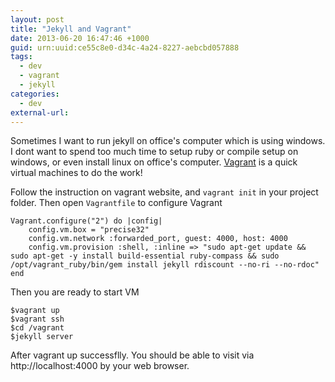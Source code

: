```yaml
--- 
layout: post
title: "Jekyll and Vagrant"
date: 2013-06-20 16:47:46 +1000
guid: urn:uuid:ce55c8e0-d34c-4a24-8227-aebcbd057888
tags:
  - dev
  - vagrant
  - jekyll
categories:
  - dev
external-url: 
---
```

[1]: http://www.vagrantup.com/
Sometimes I want to run jekyll on office's computer which is using windows. I dont want to spend too much time to setup ruby or compile setup on windows, or even install linux on office's computer. [Vagrant][1] is a quick virtual machines to do the work!

Follow the instruction on vagrant website, and `vagrant init` in your project folder. Then open `Vagrantfile` to configure Vagrant

	Vagrant.configure("2") do |config|
		config.vm.box = "precise32"
		config.vm.network :forwarded_port, guest: 4000, host: 4000
		config.vm.provision :shell, :inline => "sudo apt-get update && sudo apt-get -y install build-essential ruby-compass && sudo /opt/vagrant_ruby/bin/gem install jekyll rdiscount --no-ri --no-rdoc"
	end

Then you are ready to start VM

	$vagrant up
	$vagrant ssh
	$cd /vagrant
	$jekyll server

After vagrant up successflly. You should be able to visit via http://localhost:4000 by your web browser.
